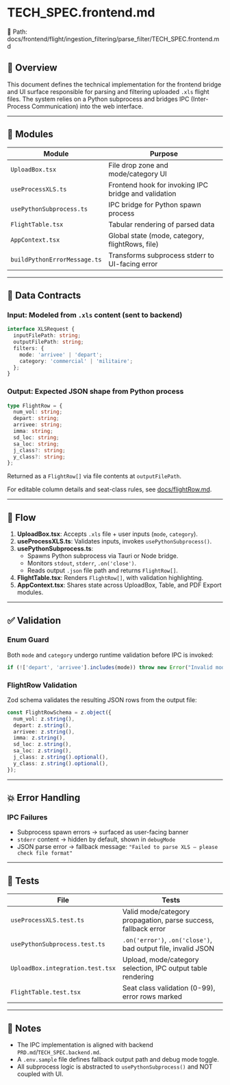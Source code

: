 # TECH_SPEC.frontend.md
📁 Path: docs/frontend/flight/ingestion_filtering/parse_filter/TECH_SPEC.frontend.md

## 🧭 Overview

This document defines the technical implementation for the frontend bridge and UI surface responsible for parsing and filtering uploaded `.xls` flight files. The system relies on a Python subprocess and bridges IPC (Inter-Process Communication) into the web interface.

---

## 🧱 Modules

| Module                   | Purpose                                               |
|--------------------------|--------------------------------------------------------|
| `UploadBox.tsx`          | File drop zone and mode/category UI                   |
| `useProcessXLS.ts`       | Frontend hook for invoking IPC bridge and validation   |
| `usePythonSubprocess.ts` | IPC bridge for Python spawn process                    |
| `FlightTable.tsx`        | Tabular rendering of parsed data                       |
| `AppContext.tsx`         | Global state (mode, category, flightRows, file)        |
| `buildPythonErrorMessage.ts` | Transforms subprocess stderr to UI-facing error    |

---

## 🔌 Data Contracts

### Input: Modeled from `.xls` content (sent to backend)

```ts
interface XLSRequest {
  inputFilePath: string;
  outputFilePath: string;
  filters: {
    mode: 'arrivee' | 'depart';
    category: 'commercial' | 'militaire';
  };
}
```

### Output: Expected JSON shape from Python process

```ts
type FlightRow = {
  num_vol: string;
  depart: string;
  arrivee: string;
  imma: string;
  sd_loc: string;
  sa_loc: string;
  j_class?: string;
  y_class?: string;
};
```

Returned as a `FlightRow[]` via file contents at `outputFilePath`.

For editable column details and seat-class rules, see [docs/flightRow.md](../../../../flightRow.md).

---

## 🔄 Flow

1. **UploadBox.tsx**: Accepts `.xls` file + user inputs (`mode`, `category`).
2. **useProcessXLS.ts**: Validates inputs, invokes `usePythonSubprocess()`.
3. **usePythonSubprocess.ts**:
   - Spawns Python subprocess via Tauri or Node bridge.
   - Monitors `stdout`, `stderr`, `.on('close')`.
   - Reads output `.json` file path and returns `FlightRow[]`.
4. **FlightTable.tsx**: Renders `FlightRow[]`, with validation highlighting.
5. **AppContext.tsx**: Shares state across UploadBox, Table, and PDF Export modules.

---

## ✅ Validation

### Enum Guard

Both `mode` and `category` undergo runtime validation before IPC is invoked:

```ts
if (!['depart', 'arrivee'].includes(mode)) throw new Error("Invalid mode");
```

### FlightRow Validation

Zod schema validates the resulting JSON rows from the output file:

```ts
const FlightRowSchema = z.object({
  num_vol: z.string(),
  depart: z.string(),
  arrivee: z.string(),
  imma: z.string(),
  sd_loc: z.string(),
  sa_loc: z.string(),
  j_class: z.string().optional(),
  y_class: z.string().optional(),
});
```

---

## 💥 Error Handling

### IPC Failures

- Subprocess spawn errors → surfaced as user-facing banner
- `stderr` content → hidden by default, shown in `debugMode`
- JSON parse error → fallback message: `"Failed to parse XLS – please check file format"`

---

## 🧪 Tests

| File                                | Tests                                                                 |
|-------------------------------------|-----------------------------------------------------------------------|
| `useProcessXLS.test.ts`             | Valid mode/category propagation, parse success, fallback error       |
| `usePythonSubprocess.test.ts`       | `.on('error')`, `.on('close')`, bad output file, invalid JSON        |
| `UploadBox.integration.test.tsx`    | Upload, mode/category selection, IPC output table rendering          |
| `FlightTable.test.tsx`              | Seat class validation (0-99), error rows marked                      |

---

## 📎 Notes

- The IPC implementation is aligned with backend `PRD.md`/`TECH_SPEC.backend.md`.
- A `.env.sample` file defines fallback output path and debug mode toggle.
- All subprocess logic is abstracted to `usePythonSubprocess()` and NOT coupled with UI.


